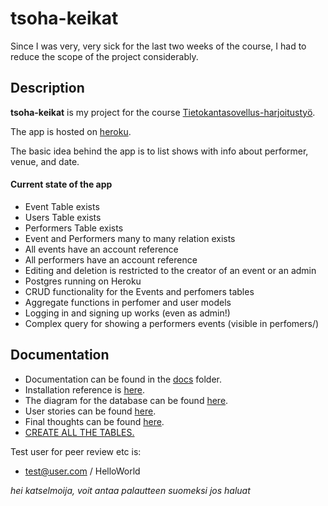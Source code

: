 # tsoha-keikat

Since I was very, very sick for the last two weeks of the course, I had to reduce the scope of the project considerably.

## Description
**tsoha-keikat** is my project for the course [Tietokantasovellus-harjoitustyö](https://materiaalit.github.io/tsoha-20/).

The app is hosted on [heroku](https://tsoha-keikat.herokuapp.com/).

The basic idea behind the app is to list shows with info about performer, venue, and date.

#### Current state of the app

* Event Table exists
* Users Table exists
* Performers Table exists
* Event and Performers many to many relation exists
* All events have an account reference
* All performers have an account reference
* Editing and deletion is restricted to the creator of an event or an admin
* Postgres running on Heroku
* CRUD functionality for the Events and perfomers tables
* Aggregate functions in perfomer and user models
* Logging in and signing up works (even as admin!)
* Complex query for showing a performers events (visible in perfomers/<id>)

## Documentation
* Documentation can be found in the [docs](/docs) folder.
* Installation reference is [here](/docs/installation.md).
* The diagram for the database can be found [here](/docs/final_diagram.png).
* User stories can be found [here](/docs/stories.md).
* Final thoughts can be found [here](/docs/final_submission.md).
* [CREATE ALL THE TABLES.](/docs/CREATE_TABLE.md)

Test user for peer review etc is:
* test@user.com / HelloWorld

*hei katselmoija, voit antaa palautteen suomeksi jos haluat*
